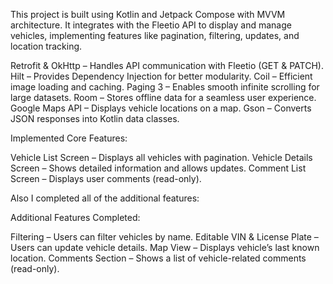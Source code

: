 This project is built using Kotlin and Jetpack Compose with MVVM architecture. 
It integrates with the Fleetio API to display and manage vehicles, implementing features like pagination, filtering, updates, and location tracking.

Retrofit & OkHttp – Handles API communication with Fleetio (GET & PATCH).
Hilt – Provides Dependency Injection for better modularity.
Coil – Efficient image loading and caching.
Paging 3 – Enables smooth infinite scrolling for large datasets.
Room – Stores offline data for a seamless user experience.
Google Maps API – Displays vehicle locations on a map.
Gson – Converts JSON responses into Kotlin data classes.

Implemented Core Features:

Vehicle List Screen – Displays all vehicles with pagination.
Vehicle Details Screen – Shows detailed information and allows updates.
Comment List Screen – Displays user comments (read-only).

Also I completed all of the additional features:

Additional Features Completed:

Filtering – Users can filter vehicles by name.
Editable VIN & License Plate – Users can update vehicle details.
Map View – Displays vehicle’s last known location.
Comments Section – Shows a list of vehicle-related comments (read-only).
